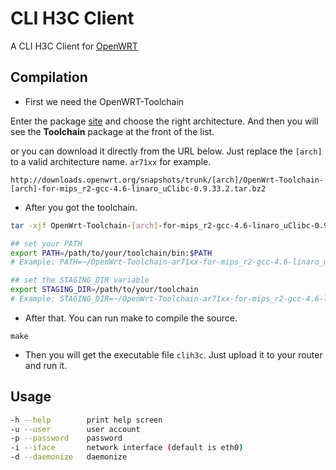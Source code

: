 # CLI H3C Client

A CLI H3C Client for [OpenWRT](openwrt.org)

## Compilation

* First we need the OpenWRT-Toolchain

Enter the package [site](downloads.openwrt.org/snapshots/trunk/) and choose the right architecture. And then you will see the **Toolchain** package at the front of the list.

or you can download it directly from the URL below. Just replace the `[arch]` to a valid architecture name. `ar71xx` for example.

```
http://downloads.openwrt.org/snapshots/trunk/[arch]/OpenWrt-Toolchain-[arch]-for-mips_r2-gcc-4.6-linaro_uClibc-0.9.33.2.tar.bz2
```

* After you got the toolchain.

``` bash
tar -xjf OpenWrt-Toolchain-[arch]-for-mips_r2-gcc-4.6-linaro_uClibc-0.9.33.2.tar.bz2

## set your PATH
export PATH=/path/to/your/toolchain/bin:$PATH
# Example: PATH=~/OpenWrt-Toolchain-ar71xx-for-mips_r2-gcc-4.6-linaro_uClibc-0.9.33.2/toolchain-mips_r2_gcc-4.6-linaro_uClibc-0.9.33.2/bin:$PATH

## set the STAGING_DIR variable
export STAGING_DIR=/path/to/your/toolchain
# Example: STAGING_DIR=~/OpenWrt-Toolchain-ar71xx-for-mips_r2-gcc-4.6-linaro_uClibc-0.9.33.2
```

* After that. You can run make to compile the source.

```
make
```

* Then you will get the executable file `clih3c`. Just upload it to your router and run it.

## Usage

```bash
-h --help        print help screen
-u --user        user account
-p --password    password
-i --iface       network interface (default is eth0)
-d --daemonize   daemonize
```

